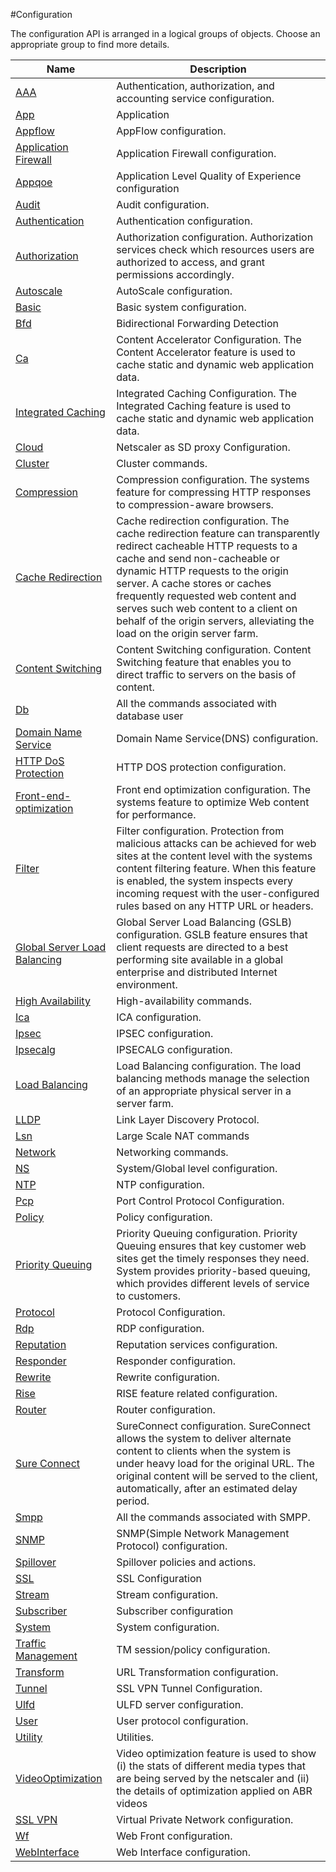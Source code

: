 #Configuration

The configuration API is arranged in a logical groups of objects. Choose an appropriate group to find more details.


<table><thead><tr><th>Name</th><th>Description</th></tr></thead><tbody><tr><td><a href="../../configuration/aaa/aaa">AAA</a></td><td>Authentication, authorization, and accounting service configuration.</td><tr><tr><td><a href="../../configuration/app/app">App</a></td><td>Application</td><tr><tr><td><a href="../../configuration/appflow/appflow">Appflow</a></td><td>AppFlow configuration.</td><tr><tr><td><a href="../../configuration/application-firewall/application-firewall">Application Firewall</a></td><td>Application Firewall configuration.</td><tr><tr><td><a href="../../configuration/appqoe/appqoe">Appqoe</a></td><td>Application Level Quality of Experience configuration</td><tr><tr><td><a href="../../configuration/audit/audit">Audit</a></td><td>Audit configuration.</td><tr><tr><td><a href="../../configuration/authentication/authentication">Authentication</a></td><td>Authentication configuration.</td><tr><tr><td><a href="../../configuration/authorization/authorization">Authorization</a></td><td>Authorization configuration. Authorization services check which resources users are authorized to access, and grant permissions accordingly.</td><tr><tr><td><a href="../../configuration/autoscale/autoscale">Autoscale</a></td><td>AutoScale configuration.</td><tr><tr><td><a href="../../configuration/basic/basic">Basic</a></td><td>Basic system configuration.</td><tr><tr><td><a href="../../configuration/bfd/bfd">Bfd</a></td><td>Bidirectional Forwarding Detection</td><tr><tr><td><a href="../../configuration/ca/ca">Ca</a></td><td>Content Accelerator Configuration. The Content Accelerator feature is used to cache static and dynamic web application data.</td><tr><tr><td><a href="../../configuration/integrated-caching/integrated-caching">Integrated Caching</a></td><td>Integrated Caching Configuration. The Integrated Caching feature is used to cache static and dynamic web application data.</td><tr><tr><td><a href="../../configuration/cloud/cloud">Cloud</a></td><td>Netscaler as SD proxy Configuration.</td><tr><tr><td><a href="../../configuration/cluster/cluster">Cluster</a></td><td>Cluster commands.</td><tr><tr><td><a href="../../configuration/compression/compression">Compression</a></td><td>Compression configuration. The systems feature for compressing HTTP responses to compression-aware browsers.</td><tr><tr><td><a href="../../configuration/cache-redirection/cache-redirection">Cache Redirection</a></td><td>Cache redirection configuration. The cache redirection feature can transparently redirect cacheable HTTP requests to a cache and send non-cacheable or dynamic HTTP requests to the origin server. A cache stores or caches frequently requested web content and serves such web content to a client on behalf of the origin servers, alleviating the load on the origin server farm.</td><tr><tr><td><a href="../../configuration/content-switching/content-switching">Content Switching</a></td><td>Content Switching configuration. Content Switching feature that enables you to direct traffic to servers on the basis of content.</td><tr><tr><td><a href="../../configuration/db/db">Db</a></td><td>All the commands associated with database user</td><tr><tr><td><a href="../../configuration/domain-name-service/domain-name-service">Domain Name Service</a></td><td>Domain Name Service(DNS) configuration.</td><tr><tr><td><a href="../../configuration/http-dos-protection/http-dos-protection">HTTP DoS Protection</a></td><td>HTTP DOS protection configuration.</td><tr><tr><td><a href="../../configuration/front-end-optimization/front-end-optimization">Front-end-optimization</a></td><td>Front end optimization configuration. The systems feature to optimize Web content for performance.</td><tr><tr><td><a href="../../configuration/filter/filter">Filter</a></td><td>Filter configuration. Protection from malicious attacks can be achieved for web sites at the content level with the systems content filtering feature. When this feature is enabled, the system inspects every incoming request with the user-configured rules based on any HTTP URL or headers.</td><tr><tr><td><a href="../../configuration/global-server-load-balancing/global-server-load-balancing">Global Server Load Balancing</a></td><td>Global Server Load Balancing (GSLB) configuration. GSLB feature ensures that client requests are directed to a best performing site available in a global enterprise and distributed Internet environment.</td><tr><tr><td><a href="../../configuration/high-availability/high-availability">High Availability</a></td><td>High-availability commands.</td><tr><tr><td><a href="../../configuration/ica/ica">Ica</a></td><td>ICA configuration.</td><tr><tr><td><a href="../../configuration/ipsec/ipsec">Ipsec</a></td><td>IPSEC configuration.</td><tr><tr><td><a href="../../configuration/ipsecalg/ipsecalg">Ipsecalg</a></td><td>IPSECALG configuration.</td><tr><tr><td><a href="../../configuration/load-balancing/load-balancing">Load Balancing</a></td><td>Load Balancing configuration. The load balancing methods manage the selection of an appropriate physical server in a server farm.</td><tr><tr><td><a href="../../configuration/lldp/lldp">LLDP</a></td><td>Link Layer Discovery Protocol.</td><tr><tr><td><a href="../../configuration/lsn/lsn">Lsn</a></td><td>Large Scale NAT commands</td><tr><tr><td><a href="../../configuration/network/network">Network</a></td><td>Networking commands.</td><tr><tr><td><a href="../../configuration/ns/ns">NS</a></td><td>System/Global level configuration.</td><tr><tr><td><a href="../../configuration/ntp/ntp">NTP</a></td><td>NTP configuration.</td><tr><tr><td><a href="../../configuration/pcp/pcp">Pcp</a></td><td>Port Control Protocol Configuration.</td><tr><tr><td><a href="../../configuration/policy/policy">Policy</a></td><td>Policy configuration.</td><tr><tr><td><a href="../../configuration/priority-queuing/priority-queuing">Priority Queuing</a></td><td>Priority Queuing configuration. Priority Queuing ensures that key customer web sites get the timely responses they need. System provides priority-based queuing, which provides different levels of service to customers.</td><tr><tr><td><a href="../../configuration/protocol/protocol">Protocol</a></td><td>Protocol Configuration.</td><tr><tr><td><a href="../../configuration/rdp/rdp">Rdp</a></td><td>RDP configuration.</td><tr><tr><td><a href="../../configuration/reputation/reputation">Reputation</a></td><td>Reputation services configuration.</td><tr><tr><td><a href="../../configuration/responder/responder">Responder</a></td><td>Responder configuration.</td><tr><tr><td><a href="../../configuration/rewrite/rewrite">Rewrite</a></td><td>Rewrite configuration.</td><tr><tr><td><a href="../../configuration/rise/rise">Rise</a></td><td>RISE feature related configuration.</td><tr><tr><td><a href="../../configuration/router/router">Router</a></td><td>Router configuration.</td><tr><tr><td><a href="../../configuration/sure-connect/sure-connect">Sure Connect</a></td><td>SureConnect configuration. SureConnect allows the system to deliver alternate content to clients when the system is under heavy load for the original URL. The original content will be served to the client, automatically, after an estimated delay period.</td><tr><tr><td><a href="../../configuration/smpp/smpp">Smpp</a></td><td>All the commands associated with SMPP.</td><tr><tr><td><a href="../../configuration/snmp/snmp">SNMP</a></td><td>SNMP(Simple Network Management Protocol) configuration.</td><tr><tr><td><a href="../../configuration/spillover/spillover">Spillover</a></td><td>Spillover policies and actions.</td><tr><tr><td><a href="../../configuration/ssl/ssl">SSL</a></td><td>SSL Configuration</td><tr><tr><td><a href="../../configuration/stream/stream">Stream</a></td><td>Stream configuration.</td><tr><tr><td><a href="../../configuration/subscriber/subscriber">Subscriber</a></td><td>Subscriber configuration</td><tr><tr><td><a href="../../configuration/system/system">System</a></td><td>System configuration.</td><tr><tr><td><a href="../../configuration/traffic-management/traffic-management">Traffic Management</a></td><td>TM session/policy configuration.</td><tr><tr><td><a href="../../configuration/transform/transform">Transform</a></td><td>URL Transformation configuration.</td><tr><tr><td><a href="../../configuration/tunnel/tunnel">Tunnel</a></td><td>SSL VPN Tunnel Configuration.</td><tr><tr><td><a href="../../configuration/ulfd/ulfd">Ulfd</a></td><td>ULFD server configuration.</td><tr><tr><td><a href="../../configuration/user/user">User</a></td><td>User protocol configuration.</td><tr><tr><td><a href="../../configuration/utility/utility">Utility</a></td><td>Utilities.</td><tr><tr><td><a href="../../configuration/videooptimization/videooptimization">VideoOptimization</a></td><td>Video optimization feature is used to show (i) the stats of different media types that are being served by the netscaler and (ii) the details of optimization applied on ABR videos</td><tr><tr><td><a href="../../configuration/ssl-vpn/ssl-vpn">SSL VPN</a></td><td>Virtual Private Network configuration.</td><tr><tr><td><a href="../../configuration/wf/wf">Wf</a></td><td>Web Front configuration.</td><tr><tr><td><a href="../../configuration/webinterface/webinterface">WebInterface</a></td><td>Web Interface configuration.</td><tr></tbody></table>
